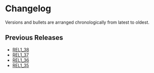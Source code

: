 # Changelog

Versions and bullets are arranged chronologically from latest to oldest.

## Previous Releases

- [REL1_38](https://github.com/femiwiki/AchievementBadges/blob/REL1_38/CHANGELOG.md)
- [REL1_37](https://github.com/femiwiki/AchievementBadges/blob/REL1_37/CHANGELOG.md)
- [REL1_36](https://github.com/femiwiki/AchievementBadges/blob/REL1_36/CHANGELOG.md)
- [REL1_35](https://github.com/femiwiki/AchievementBadges/blob/REL1_35/CHANGELOG.md)
